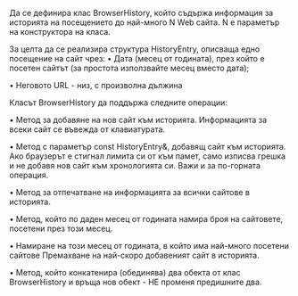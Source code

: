 Да се дефинира клас BrowserHistory, който съдържа информация за историята на посещението до най-много N Web сайта. N е параметър на конструктора на класа.

За целта да се реализира структура HistoryEntry, описваща едно посещение на сайт чрез:
•	Дата (месец от годината), през който е посетен сайтът (за простота използвайте месец вместо дата); 

•	Неговото URL - низ, с произволна дължина 

Класът BrowserHistory да поддържа следните операции: 

•	Метод за добавяне на нов сайт към историята. Информацията за всеки сайт се въвежда от клавиатурата. 

•	Метод с параметър const HistoryEntry&, добавящ сайт към историята. Ако браузерът е стигнал лимита си от към памет, само изписва грешка и не добавя нов сайт към хронологията си. Важи и за по-горната операция.

•	Метод за отпечатване на информацията за всички сайтове в историята.

•	Метод, който по даден месец от годината намира броя на сайтовете, посетени през този месец.

•	Намиране на този месец от годината, в който има най-много посетени сайтове Премахване на най-скоро добавеният сайт в историята.

•	Метод, който конкатенира (обединява) два обекта от клас BrowserHistory и връща нов обект - НЕ променя предишните два.
